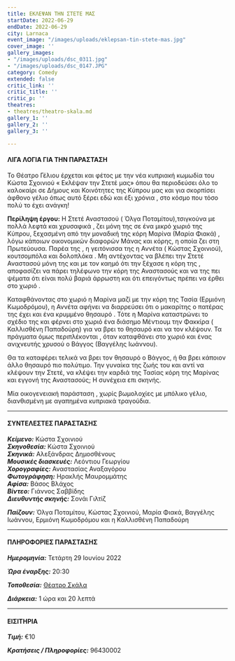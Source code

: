 ```yaml
---
title: ΕΚΛΕΨΑΝ ΤΗΝ ΣΤΕΤΕ ΜΑΣ
startDate: 2022-06-29
endDate: 2022-06-29
city: Larnaca
event_image: "/images/uploads/eklepsan-tin-stete-mas.jpg"
cover_image: ''
gallery_images:
- "/images/uploads/dsc_0311.jpg"
- "/images/uploads/dsc_0147.JPG"
category: Comedy
extended: false
critic_link: ''
critic_title: ''
critic_p: ''
theatres:
- theatres/theatro-skala.md
gallery_1: ''
gallery_2: ''
gallery_3: ''

---
```

#### ΛΙΓΑ ΛΟΓΙΑ ΓΙΑ ΤΗΝ ΠΑΡΑΣΤΑΣΗ

Το Θέατρο Γέλιου έρχεται και φέτος με την νέα κυπριακή κωμωδία του Κώστα Σχοινιού « Εκλέψαν την Στετέ μας» όπου θα περιοδεύσει όλο το καλοκαίρι σε Δήμους και Κοινότητες της Κύπρου μας και για σκορπίσει άφθονο γέλιο όπως αυτό ξέρει εδώ και έξι χρόνια , στο κόσμο που τόσο πολύ το έχει ανάγκη!

**Περίληψη έργου:** Η Στετέ Αναστασού ( Όλγα Ποταμίτου),τσιγκούνα με πολλά λεφτά και χρυσαφικά , ζει μόνη της σε ένα μικρό χωριό της Κύπρου, ξεχασμένη από την μοναδική της κόρη Μαρίνα (Μαρία Φιακά) , λόγω κάποιων οικονομικών διαφορών Μάνας και κόρης, η οποία ζει στη Πρωτεύουσα. Παρέα της , η γειτόνισσα της η Αννέτα ( Κώστας Σχοινιού), κουτσομπόλα και δολοπλόκα . Μη αντέχοντας να βλέπει την Στετέ Αναστασού μόνη της και με τον καημό ότι την ξέχασε η κόρη της , αποφασίζει να πάρει τηλέφωνο την κόρη της Αναστασούς και να της πει ψέματα ότι είναι πολύ βαριά άρρωστη και ότι επειγόντως πρέπει να έρθει στο χωριό .

Καταφθάνοντας στο χωριό η Μαρίνα μαζί με την κόρη της Τασία (Ερμιόνη Κωμοδρόμου), η Αννέτα αφήνει να διαρρεύσει ότι ο μακαρίτης ο πατέρας της έχει και ένα κρυμμένο θησαυρό . Τότε η Μαρίνα καταστρώνει το σχέδιο της και φέρνει στο χωριό ένα διάσημο Μέντιουμ την Φακκίρα ( Καλλισθένη Παπαδούρη) για να βρει το θησαυρό και να τον κλέψουν. Τα πράγματα όμως περιπλέκονται , όταν καταφθάνει στο χωριό και ένας ανιχνευτής χρυσού ο Βάγγος (Βαγγέλης Ιωάννου).

Θα τα καταφέρει τελικά να βρει τον θησαυρό ο Βάγγος, ή θα βρει κάποιον άλλο θησαυρό πιο πολύτιμο. Την γυναίκα της ζωής του και αντί να κλέψουν την Στετέ, να κλέψει την καρδιά της Τασίας κόρη της Μαρίνας και εγγονή της Αναστασούς; Η συνέχεια επι σκηνής.

Μία οικογενειακή παράσταση , χωρίς βωμολοχίες με μπόλικο γέλιο, διανθισμένη με αγαπημένα κυπριακά τραγούδια.

***

#### ΣΥΝΤΕΛΕΣΤΕΣ ΠΑΡΑΣΤΑΣΗΣ

**_Κείμενο:_** Κώστα Σχοινιού  
**_Σκηνοθεσία:_** Κώστα Σχοινιού  
**_Σκηνικά:_** Αλεξάνδρας Δημοσθένους  
**_Μουσικές διασκευές:_** Λεόντιου Γεωργίου  
**_Χορογραφίες:_** Αναστασίας Αναξαγόρου  
**_Φωτογράφηση:_** Ηρακλής Μαυρομμάτης  
**_Αφίσα:_** Βάσος Βλάχος  
**_Βίντεο:_** Γιάννος Σαββίδης  
**_Διευθυντής σκηνής:_** Σονάι Γιλτίζ

**_Παίζουν:_** Όλγα Ποταμίτου, Κώστας Σχοινιού, Μαρία Φιακά, Βαγγέλης Ιωάννου, Ερμιόνη Κωμοδρόμου και η Καλλισθένη Παπαδούρη

***

#### ΠΛΗΡΟΦΟΡΙΕΣ ΠΑΡΑΣΤΑΣΗΣ

**_Ημερομηνία:_** Τετάρτη 29 Ιουνίου 2022

**_Ώρα έναρξης:_** 20:30

**_Τοποθεσία:_** [Θέατρο Σκάλα](?#map)

**_Διάρκεια:_** 1 ώρα και 20 λεπτά

***

#### ΕΙΣΙΤΗΡΙΑ

**_Τιμή:_** €10

**_Κρατήσεις / Πληροφορίες:_** 96430002